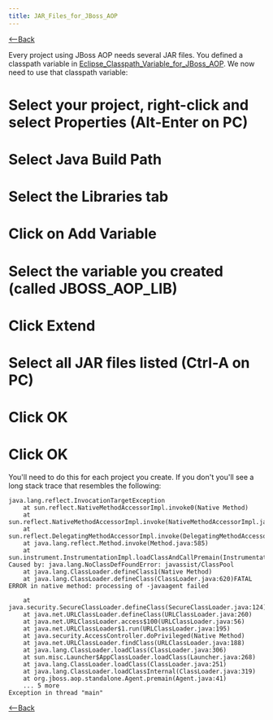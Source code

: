 ```yaml
---
title: JAR_Files_for_JBoss_AOP
---
```

[<--Back]({{site.pagesurl}}/Environment_Configuration_for_JBOSS_AOP)

Every project using JBoss AOP needs several JAR files. You defined a classpath variable in [Eclipse_Classpath_Variable_for_JBoss_AOP]({{site.pagesurl}}/Eclipse_Classpath_Variable_for_JBoss_AOP). We now need to use that classpath variable:

# Select your project, right-click and select **Properties** (Alt-Enter on PC)
# Select **Java Build Path**
# Select the **Libraries** tab
# Click on **Add Variable**
# Select the variable you created (called JBOSS_AOP_LIB)
# Click **Extend**
# Select all JAR files listed (Ctrl-A on PC)
# Click **OK**
# Click **OK**

You'll need to do this for each project you create. If you don't you'll see a long stack trace that resembles the following:
```
java.lang.reflect.InvocationTargetException
	at sun.reflect.NativeMethodAccessorImpl.invoke0(Native Method)
	at sun.reflect.NativeMethodAccessorImpl.invoke(NativeMethodAccessorImpl.java:39)
	at sun.reflect.DelegatingMethodAccessorImpl.invoke(DelegatingMethodAccessorImpl.java:25)
	at java.lang.reflect.Method.invoke(Method.java:585)
	at sun.instrument.InstrumentationImpl.loadClassAndCallPremain(InstrumentationImpl.java:141)
Caused by: java.lang.NoClassDefFoundError: javassist/ClassPool
	at java.lang.ClassLoader.defineClass1(Native Method)
	at java.lang.ClassLoader.defineClass(ClassLoader.java:620)FATAL ERROR in native method: processing of -javaagent failed

	at java.security.SecureClassLoader.defineClass(SecureClassLoader.java:124)
	at java.net.URLClassLoader.defineClass(URLClassLoader.java:260)
	at java.net.URLClassLoader.access$100(URLClassLoader.java:56)
	at java.net.URLClassLoader$1.run(URLClassLoader.java:195)
	at java.security.AccessController.doPrivileged(Native Method)
	at java.net.URLClassLoader.findClass(URLClassLoader.java:188)
	at java.lang.ClassLoader.loadClass(ClassLoader.java:306)
	at sun.misc.Launcher$AppClassLoader.loadClass(Launcher.java:268)
	at java.lang.ClassLoader.loadClass(ClassLoader.java:251)
	at java.lang.ClassLoader.loadClassInternal(ClassLoader.java:319)
	at org.jboss.aop.standalone.Agent.premain(Agent.java:41)
	... 5 more
Exception in thread "main" 
```
[<--Back]({{site.pagesurl}}/Environment_Configuration_for_JBOSS_AOP)
